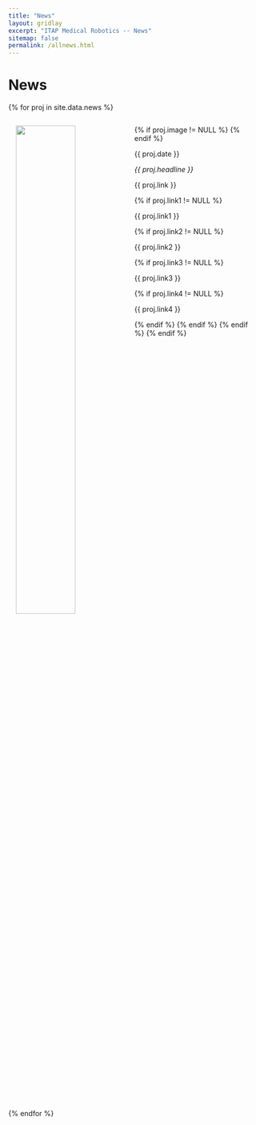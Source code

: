 ```yaml
---
title: "News"
layout: gridlay
excerpt: "ITAP Medical Robotics -- News"
sitemap: false
permalink: /allnews.html
---
```


# News
<!--
{% for article in site.data.news %}
<p>{{ article.date }}
<br>
<em>{{ article.headline }}</em>
<br>
{{ article.link }} </p>
{% endfor %}

# Projects

{% assign number_printed = 0 %} -->

{% for proj in site.data.news %}

  <div style="padding-left:15px;padding-right:15px;">
  <div class="well" style="overflow: hidden;">
    
  {% if proj.image != NULL %}
  <img src="{{ site.url }}{{ site.baseurl }}/images/newspic/{{ proj.image }}" class="img-responsive" width="50%" style="float: left" />
  {% endif %}
  
  <p>{{ proj.date }}</p> 
  
  <p><em>{{ proj.headline }}</em></p>
  
  <p>{{ proj.link }}</p>

  {% if proj.link1 != NULL %}
  <p>{{ proj.link1 }}</p>
  {% if proj.link2 != NULL %}
  <p>{{ proj.link2 }}</p>
  {% if proj.link3 != NULL %}
  <p>{{ proj.link3 }}</p>
  {% if proj.link4 != NULL %}
  <p>{{ proj.link4 }}</p>
  {% endif %}
  {% endif %}
  {% endif %}
  {% endif %}

  </div>
  </div>

{% endfor %}

<p> &nbsp; </p>
